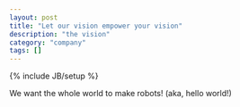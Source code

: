 ```yaml
---
layout: post
title: "Let our vision empower your vision"
description: "the vision"
category: "company"
tags: []
---
```

{% include JB/setup %}


We want the whole world to make robots! (aka, hello world!)
